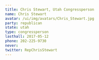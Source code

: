 ```yaml
---
title: Chris Stewart, Utah Congressperson
name: Chris Stewart
avatar: /ui/img/avatars/Chris_Stewart.jpg
party: republican
state: utah
type: congressperson
lasthall: 2017-05-12
phone: 202-225-9730
never: 
twitter: RepChrisStewart
---
```

